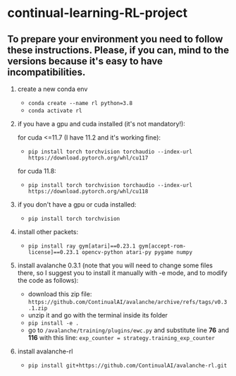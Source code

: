 # continual-learning-RL-project

## To prepare your environment you need to follow these instructions. Please, if you can, mind to the versions because it's easy to have incompatibilities.
1. create a new conda env
   - `conda create --name rl python=3.8`
   - `conda activate rl`
2. if you have a gpu and cuda installed (it's not mandatory!):

   for cuda <=11.7 (I have 11.2 and it's working fine):
   - `pip install torch torchvision torchaudio --index-url https://download.pytorch.org/whl/cu117`
     
   for cuda 11.8:
   - `pip install torch torchvision torchaudio --index-url https://download.pytorch.org/whl/cu118`
4. if you don't have a gpu or cuda installed:
   - `pip install torch torchvision`
5. install other packets:
   - `pip install ray gym[atari]==0.23.1 gym[accept-rom-license]==0.23.1 opencv-python atari-py pygame numpy`
6. install avalanche 0.3.1 (note that you will need to change some files there, so I suggest you to install it manually with -e mode, and to modify the code as follows):
   - download this zip file: `https://github.com/ContinualAI/avalanche/archive/refs/tags/v0.3.1.zip`
   - unzip it and go with the terminal inside its folder
   - `pip install -e .`
   - go to `/avalanche/training/plugins/ewc.py` and substitute line __76__ and __116__ with this line: `exp_counter = strategy.training_exp_counter`
7. install avalanche-rl
   - `pip install git+https://github.com/ContinualAI/avalanche-rl.git`
   
   
